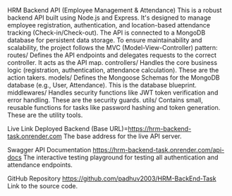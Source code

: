  HRM Backend API (Employee Management & Attendance)
 This is a robust backend API built using Node.js and Express. It's designed to manage employee registration, authentication, and location-based attendance tracking (Check-in/Check-out). The API is connected to a MongoDB database for persistent data storage.
 To ensure maintainability and scalability, the project follows the MVC (Model-View-Controller) pattern:
 routes/  Defines the API endpoints and delegates requests to the correct controller. It acts as the API map.
 controllers/  Handles the core business logic (registration, authentication, attendance calculation). These are the action takers.
 models/   Defines the Mongoose Schemas for the MongoDB database (e.g., User, Attendance). This is the database blueprint.
 middlewares/ Handles security functions like JWT token verification and error handling. These are the security guards.
 utils/  Contains small, reusable functions for tasks like password hashing and token generation. These are the utility tools.


Live Link
Deployed Backend (Base URL)=https://hrm-backend-task.onrender.com
The base address for the live API server.

Swagger API Documentation
https://hrm-backend-task.onrender.com/api-docs
The interactive testing playground for testing all authentication and attendance endpoints.


GitHub Repository
https://github.com/padhuv2003/HRM-BackEnd-Task
Link to the source code.


